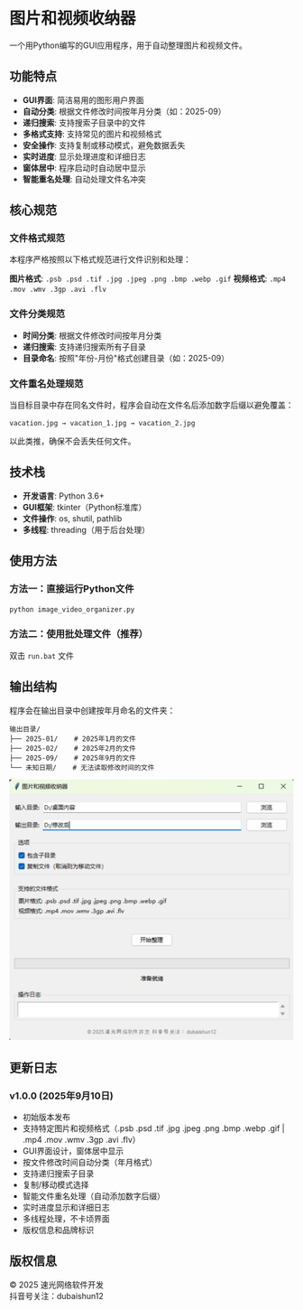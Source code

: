 # 图片和视频收纳器

一个用Python编写的GUI应用程序，用于自动整理图片和视频文件。

## 功能特点

- **GUI界面**: 简洁易用的图形用户界面
- **自动分类**: 根据文件修改时间按年月分类（如：2025-09）
- **递归搜索**: 支持搜索子目录中的文件
- **多格式支持**: 支持常见的图片和视频格式
- **安全操作**: 支持复制或移动模式，避免数据丢失
- **实时进度**: 显示处理进度和详细日志
- **窗体居中**: 程序启动时自动居中显示
- **智能重名处理**: 自动处理文件名冲突

## 核心规范

### 文件格式规范
本程序严格按照以下格式规范进行文件识别和处理：

**图片格式**: `.psb .psd .tif .jpg .jpeg .png .bmp .webp .gif`
**视频格式**: `.mp4 .mov .wmv .3gp .avi .flv`

### 文件分类规范
- **时间分类**: 根据文件修改时间按年月分类
- **递归搜索**: 支持递归搜索所有子目录
- **目录命名**: 按照"年份-月份"格式创建目录（如：2025-09）

### 文件重名处理规范
当目标目录中存在同名文件时，程序会自动在文件名后添加数字后缀以避免覆盖：
```
vacation.jpg → vacation_1.jpg → vacation_2.jpg
```
以此类推，确保不会丢失任何文件。

## 技术栈

- **开发语言**: Python 3.6+
- **GUI框架**: tkinter（Python标准库）
- **文件操作**: os, shutil, pathlib
- **多线程**: threading（用于后台处理）



## 使用方法

### 方法一：直接运行Python文件
```bash
python image_video_organizer.py
```

### 方法二：使用批处理文件（推荐）
双击 `run.bat` 文件


## 输出结构

程序会在输出目录中创建按年月命名的文件夹：

```
输出目录/
├── 2025-01/    # 2025年1月的文件
├── 2025-02/    # 2025年2月的文件
├── 2025-09/    # 2025年9月的文件
└── 未知日期/    # 无法读取修改时间的文件
```


![alt text](pic.png)


## 更新日志

### v1.0.0 (2025年9月10日)
- 初始版本发布
- 支持特定图片和视频格式（.psb .psd .tif .jpg .jpeg .png .bmp .webp .gif | .mp4 .mov .wmv .3gp .avi .flv）
- GUI界面设计，窗体居中显示
- 按文件修改时间自动分类（年月格式）
- 支持递归搜索子目录
- 复制/移动模式选择
- 智能文件重名处理（自动添加数字后缀）
- 实时进度显示和详细日志
- 多线程处理，不卡顷界面
- 版权信息和品牌标识


## 版权信息

© 2025 速光网络软件开发  
抖音号关注：dubaishun12